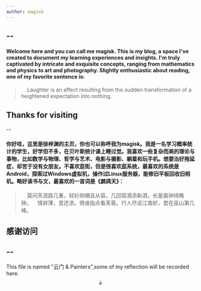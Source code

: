 ```yaml
---
author: magisk
---
```


--
--

#### Welcome here and you can call me magisk. This is my blog, a space I've created to document my learning experiences and insights. I'm truly captivated by intricate and exquisite concepts, ranging from mathematics and physics to art and photography. Slightly enthusiastic about reading, one of my favorite sentence is:
>     Laughter is an affect resulting from the sudden transformation of a heightened expectation into nothing.
## Thanks for visiting

--

#### 你好哇，这里是徐梓渊的主页，你也可以称呼我为magisk。我是一名学习概率统计的学生，好学但不多，在贝叶斯统计课上睡过觉。我喜欢一些复杂而美的理论与事物，比如数学与物理、哲学与艺术、电影与摄影、躺着和玩手机。想要治好拖延症，却苦于没有女朋友。不喜欢逛街，但是很喜欢逛系统，最喜欢的系统是Android，探索过Windows虚拟机，操作过Linux服务器，能修旧平板回收旧相机。略好读书与文，最喜欢的一首词是《鹧鸪天》：

>     莫问天涯路几重，轻衫侧帽且从容。几回宿酒添新酒，长是晨钟待晚钟。    情转薄，意还浓。倩谁指点看芙蓉。行人尽说江南好，君在巫山第几峰。

## 感谢访问

--
--

This file is named "云门 & Painters",some of my reflection will be recorded here.
$$\downarrow$$
